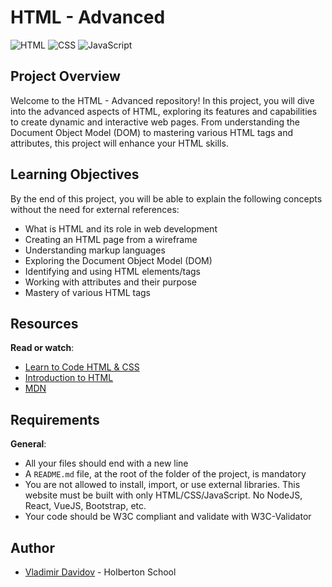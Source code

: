 # HTML - Advanced

![HTML](https://img.shields.io/badge/HTML-5-blue?style=for-the-badge&logo=html5&logoColor=white)
![CSS](https://img.shields.io/badge/CSS-3-blue?style=for-the-badge&logo=css3&logoColor=white)
![JavaScript](https://img.shields.io/badge/JavaScript-ES6-yellow?style=for-the-badge&logo=javascript&logoColor=white)


## Project Overview

Welcome to the HTML - Advanced repository! In this project, you will dive into the advanced aspects of HTML, exploring its features and capabilities to create dynamic and interactive web pages. From understanding the Document Object Model (DOM) to mastering various HTML tags and attributes, this project will enhance your HTML skills.

## Learning Objectives

By the end of this project, you will be able to explain the following concepts without the need for external references:

- What is HTML and its role in web development
- Creating an HTML page from a wireframe
- Understanding markup languages
- Exploring the Document Object Model (DOM)
- Identifying and using HTML elements/tags
- Working with attributes and their purpose
- Mastery of various HTML tags

## Resources

**Read or watch**:

- [Learn to Code HTML & CSS](https://learn.shayhowe.com/html-css/)
- [Introduction to HTML](https://developer.mozilla.org/en-US/docs/Learn/HTML/Introduction_to_HTML)
- [MDN](https://developer.mozilla.org/en-US/docs/Web/HTML)

## Requirements

**General**:

- All your files should end with a new line
- A `README.md` file, at the root of the folder of the project, is mandatory
- You are not allowed to install, import, or use external libraries. This website must be built with only HTML/CSS/JavaScript. No NodeJS, React, VueJS, Bootstrap, etc.
- Your code should be W3C compliant and validate with W3C-Validator

## Author

- [Vladimir Davidov](https://github.com/v-dav) - Holberton School
